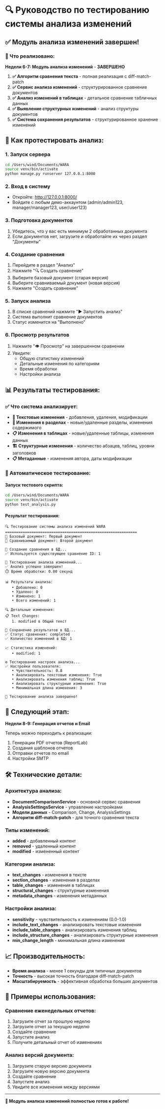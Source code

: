 # 🔍 Руководство по тестированию системы анализа изменений

## ✅ Модуль анализа изменений завершен!

### 🎉 Что реализовано:

**Недели 6-7: Модуль анализа изменений** - **ЗАВЕРШЕНО**

1. **✅ Алгоритм сравнения текста** - полная реализация с diff-match-patch
2. **✅ Сервис анализа изменений** - структурированное сравнение документов  
3. **✅ Анализ изменений в таблицах** - детальное сравнение табличных данных
4. **✅ Выявление структурных изменений** - анализ структуры документов
5. **✅ Система сохранения результатов** - структурированное хранение изменений

## 🔧 Как протестировать анализ:

### 1. Запуск сервера
```bash
cd /Users/wind/Documents/WARA
source venv/bin/activate
python manage.py runserver 127.0.0.1:8000
```

### 2. Вход в систему
- Откройте: http://127.0.0.1:8000/
- Войдите с любым демо-аккаунтом (admin/admin123, manager/manager123, user/user123)

### 3. Подготовка документов
1. Убедитесь, что у вас есть минимум 2 обработанных документа
2. Если документов нет, загрузите и обработайте их через раздел "Документы"

### 4. Создание сравнения
1. Перейдите в раздел "Анализ"
2. Нажмите "🔍 Создать сравнение"
3. Выберите базовый документ (старая версия)
4. Выберите сравниваемый документ (новая версия)
5. Нажмите "Создать сравнение"

### 5. Запуск анализа
1. В списке сравнений нажмите "▶️ Запустить анализ"
2. Система выполнит сравнение документов
3. Статус изменится на "Выполнено"

### 6. Просмотр результатов
1. Нажмите "👁️ Просмотр" на завершенном сравнении
2. Увидите:
   - Общую статистику изменений
   - Детальные изменения по категориям
   - Время обработки
   - Настройки анализа

## 📊 Результаты тестирования:

### ✅ Что система анализирует:
- **📝 Текстовые изменения** - добавления, удаления, модификации
- **📑 Изменения в разделах** - новые/удаленные разделы, изменения содержимого
- **📋 Изменения в таблицах** - новые/удаленные таблицы, изменения данных
- **🏗️ Структурные изменения** - количество абзацев, таблиц, уровни заголовков
- **📋 Метаданные** - изменения автора, даты модификации

### 🧪 Автоматическое тестирование:

#### Запуск тестового скрипта:
```bash
cd /Users/wind/Documents/WARA
source venv/bin/activate
python test_analysis.py
```

#### Результат тестирования:
```
🔍 Тестирование системы анализа изменений WARA
============================================================
📄 Базовый документ: Первый документ
📄 Сравниваемый документ: Второй документ

💾 Создание сравнения в БД...
✅ Используется существующее сравнение ID: 1

🔧 Тестирование анализа изменений...
✅ Анализ успешно завершен!
⏱️ Время обработки: 0.00 секунд

📊 Результаты анализа:
   • Добавлено: 0
   • Удалено: 0
   • Изменено: 1
   • Всего изменений: 1

🔍 Детальные изменения:
📋 Text Changes:
   1. modified в Общий текст

💾 Сохранение результатов в БД...
✅ Статус сравнения: completed
✅ Количество изменений в БД: 1

📈 Статистика изменений:
   • modified: 1

⚙️ Тестирование настроек анализа...
✅ Настройки пользователя:
   • Чувствительность: 0.8
   • Анализировать текстовые изменения: True
   • Анализировать изменения таблиц: True
   • Анализировать структурные изменения: True
   • Минимальная длина изменения: 3

🎉 Тестирование анализа завершено!
```

## 🔄 Следующий этап:

**Недели 8-9: Генерация отчетов и Email**

Теперь можно переходить к реализации:
1. Генерации PDF отчетов (ReportLab)
2. Создания шаблонов отчетов
3. Отправки отчетов по email
4. Настройки SMTP

## 🛠️ Технические детали:

### Архитектура анализа:
- **DocumentComparisonService** - основной сервис сравнения
- **AnalysisSettingsService** - управление настройками
- **Модели данных** - Comparison, Change, AnalysisSettings
- **Алгоритм diff-match-patch** - для точного сравнения текста

### Типы изменений:
- **added** - добавленный контент
- **removed** - удаленный контент  
- **modified** - измененный контент

### Категории анализа:
- **text_changes** - изменения в тексте
- **section_changes** - изменения в разделах
- **table_changes** - изменения в таблицах
- **structural_changes** - структурные изменения
- **metadata_changes** - изменения метаданных

### Настройки анализа:
- **sensitivity** - чувствительность к изменениям (0.0-1.0)
- **include_text_changes** - анализировать текстовые изменения
- **include_table_changes** - анализировать изменения таблиц
- **include_structure_changes** - анализировать структурные изменения
- **min_change_length** - минимальная длина изменения

## 📈 Производительность:

- **Время анализа** - менее 1 секунды для типичных документов
- **Точность** - высокая точность благодаря diff-match-patch
- **Масштабируемость** - эффективная обработка больших документов

## 🔧 Примеры использования:

### Сравнение еженедельных отчетов:
1. Загрузите отчет за прошлую неделю
2. Загрузите отчет за текущую неделю
3. Создайте сравнение
4. Запустите анализ
5. Получите детальный отчет об изменениях

### Анализ версий документа:
1. Загрузите старую версию документа
2. Загрузите новую версию документа
3. Создайте сравнение
4. Запустите анализ
5. Увидите все изменения между версиями

---

**🎉 Модуль анализа изменений полностью готов к работе!**
